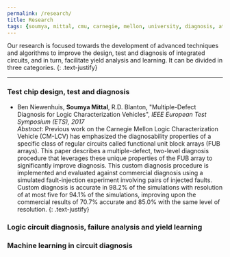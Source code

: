 ```yaml
---
permalink: /research/
title: Research
tags: {soumya, mittal, cmu, carnegie, mellon, university, diagnosis, atpg, yield, failure, pfa, machine learning, graduate, phd, roorkee, intel, globalfoundries}
---
```


Our research is focused towards the development of advanced techniques and algorithms to improve the design, test and diagnosis of integrated circuits, and in turn, facilitate yield analysis and learning. It can be divided in three categories. {: .text-justify}

---

### Test chip design, test and diagnosis

+ Ben Niewenhuis, **Soumya Mittal**, R.D. Blanton, "Multiple-Defect Diagnosis for Logic Characterization Vehicles", *IEEE European Test Symposium (ETS), 2017*  
   *Abstract*: Previous work on the Carnegie Mellon Logic Characterization Vehicle (CM-LCV) has emphasized the diagnosability properties of a specific class of regular circuits called functional unit block arrays (FUB arrays). This paper describes a multiple-defect, two-level diagnosis procedure that leverages these unique properties of the FUB array to significantly improve diagnosis. This custom diagnosis procedure is implemented and evaluated against commercial diagnosis using a simulated fault-injection experiment involving pairs of injected faults. Custom diagnosis is accurate in 98.2% of the simulations with resolution of at most five for 94.1% of the simulations, improving upon the commercial results of 70.7% accurate and 85.0% with the same level of resolution. {: .text-justify}

### Logic circuit diagnosis, failure analysis and yield learning
### Machine learning in circuit diagnosis
